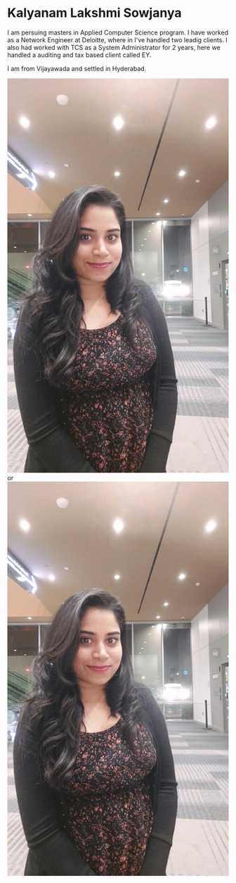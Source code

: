 
# Kalyanam Lakshmi Sowjanya 
<p> I am persuing masters in Applied Computer Science program. I have worked as a Network Engineer
at Deloitte, where in I've handled two leadig clients. I also had worked with TCS as a System Administrator for 2 years, here we handled a auditing and tax based client called EY. </P>
<p> I am from Vijayawada and settled in Hyderabad. </p>

![Uploading Image](https://github.com/Sowjanyakalyanam/assignment2-kalyanam/blob/main/myimg.jpg)
or
![My Image](myimg.jpg)
